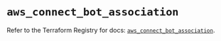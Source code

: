 # `aws_connect_bot_association`

Refer to the Terraform Registry for docs: [`aws_connect_bot_association`](https://registry.terraform.io/providers/hashicorp/aws/6.14.0/docs/resources/connect_bot_association).

